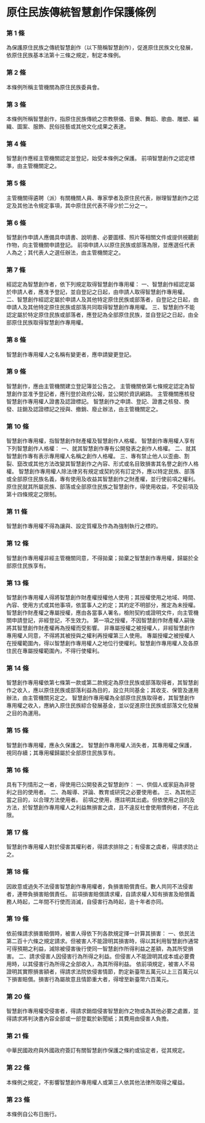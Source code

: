 # 原住民族傳統智慧創作保護條例

### 第 1 條

為保護原住民族之傳統智慧創作（以下簡稱智慧創作），促進原住民族文化發展，依原住民族基本法第十三條之規定，制定本條例。

### 第 2 條

本條例所稱主管機關為原住民族委員會。

### 第 3 條

本條例所稱智慧創作，指原住民族傳統之宗教祭儀、音樂、舞蹈、歌曲、雕塑、編織、圖案、服飾、民俗技藝或其他文化成果之表達。

### 第 4 條

智慧創作應經主管機關認定並登記，始受本條例之保護。
前項智慧創作之認定標準，由主管機關定之。

### 第 5 條

主管機關得遴聘（派）有關機關人員、專家學者及原住民代表，辦理智慧創作之認定及其他法令規定事項，其中原住民代表不得少於二分之一。

### 第 6 條

智慧創作申請人應備具申請書、說明書、必要圖樣、照片等相關文件或提供視聽創作物，向主管機關申請登記。
前項申請人以原住民族或部落為限，並應選任代表人為之；其代表人之選任辦法，由主管機關定之。

### 第 7 條

經認定為智慧創作者，依下列規定取得智慧創作專用權：
一、智慧創作經認定屬於申請人者，應准予登記，並自登記之日起，由申請人取得智慧創作專用權。
二、智慧創作經認定屬於申請人及其他特定原住民族或部落者，自登記之日起，由申請人及其他特定原住民族或部落共同取得智慧創作專用權。
三、智慧創作不能認定屬於特定原住民族或部落者，應登記為全部原住民族，並自登記之日起，由全部原住民族取得智慧創作專用權。

### 第 8 條

智慧創作專用權人之名稱有變更者，應申請變更登記。

### 第 9 條

智慧創作，應由主管機關建立登記簿並公告之。
主管機關依第七條規定認定為智慧創作並准予登記者，應刊登於政府公報，並公開於資訊網路。
主管機關應核發智慧創作專用權人證書及認證標記。
智慧創作之申請、登記、證書之核發、換發、註銷及認證標記之授與、撤銷、廢止辦法，由主管機關定之。

### 第 10 條

智慧創作專用權，指智慧創作財產權及智慧創作人格權。
智慧創作專用權人享有下列智慧創作人格權：
一、就其智慧創作專有公開發表之創作人格權。
二、就其智慧創作專有表示專用權人名稱之創作人格權。
三、專有禁止他人以歪曲、割裂、竄改或其他方法改變其智慧創作之內容、形式或名目致損害其名譽之創作人格權。
智慧創作專用權人除法律另有規定或契約另有訂定外，應以特定民族、部落或全部原住民族名義，專有使用及收益其智慧創作之財產權，並行使前項之權利。
原住民就其所屬民族、部落或全部原住民族之智慧創作，得使用收益，不受前項及第十四條規定之限制。

### 第 11 條

智慧創作專用權不得為讓與、設定質權及作為為強制執行之標的。

### 第 12 條

智慧創作專用權非經主管機關同意，不得拋棄；拋棄之智慧創作專用權，歸屬於全部原住民族享有。

### 第 13 條

智慧創作專用權人得將智慧創作財產權授權他人使用；其授權使用之地域、時間、內容、使用方式或其他事項，依當事人之約定；其約定不明部分，推定為未授權。
智慧創作財產權之專屬授權，應由各當事人署名，檢附契約或證明文件，向主管機關申請登記，非經登記，不生效力。
第一項之授權，不因智慧創作財產權人嗣後將其智慧創作財產權再為授權而受影響。
非專屬授權之被授權人，非經智慧創作專用權人同意，不得將其被授與之權利再授權第三人使用。
專屬授權之被授權人在授權範圍內，得以智慧創作專用權人之地位行使權利。智慧創作專用權人及各原住民在專屬授權範圍內，不得行使權利。

### 第 14 條

智慧創作專用權依第七條第一款或第二款規定為原住民族或部落取得者，其智慧創作之收入，應以原住民族或部落利益為目的，設立共同基金；其收支、保管及運用辦法，由主管機關另定之。
智慧創作專用權為全部原住民族取得者，其智慧創作專用權之收入，應納入原住民族綜合發展基金，並以促進原住民族或部落文化發展之目的為運用。

### 第 15 條

智慧創作專用權，應永久保護之。
智慧創作專用權人消失者，其專用權之保護，視同存續；其專用權歸屬於全部原住民族享有。

### 第 16 條

具有下列情形之一者，得使用已公開發表之智慧創作：
一、供個人或家庭為非營利之目的使用者。
二、為報導、評論、教育或研究之必要使用者。
三、為其他正當之目的，以合理方法使用者。
前項之使用，應註明其出處。但依使用之目的及方法，於智慧創作專用權人之利益無損害之虞，且不違反社會使用慣例者，不在此限。

### 第 17 條

智慧創作專用權人對於侵害其權利者，得請求排除之；有侵害之虞者，得請求防止之。

### 第 18 條

因故意或過失不法侵害智慧創作專用權者，負損害賠償責任。數人共同不法侵害者，連帶負損害賠償責任。
前項損害賠償請求權，自請求權人知有損害及賠償義務人時起，二年間不行使而消滅，自侵害行為時起，逾十年者亦同。

### 第 19 條

依前條請求損害賠償時，被害人得依下列各款規定擇一計算其損害：
一、依民法第二百十六條之規定請求。但被害人不能證明其損害時，得以其利用智慧創作通常可得預期之利益，減除被侵害後行使同一智慧創作所得利益之差額，為其所受損害。
二、請求侵害人因侵害行為所得之利益。但侵害人不能證明其成本或必要費用時，以其侵害行為所得之全部收入，為其所得利益。
依前項規定，被害人不易證明其實際損害額者，得請求法院依侵害情節，酌定新臺幣五萬元以上三百萬元以下損害賠償。損害行為屬故意且情節重大者，得增至新臺幣六百萬元。

### 第 20 條

智慧創作專用權受侵害者，得請求銷燬侵害智慧創作之物或為其他必要之處置，並得請求將判決書內容全部或一部登載於新聞紙；其費用由侵害人負擔。

### 第 21 條

中華民國政府與外國政府簽訂有關智慧創作保護之條約或協定者，從其規定。

### 第 22 條

本條例之規定，不影響智慧創作專用權人或第三人依其他法律所取得之權益。

### 第 23 條

本條例自公布日施行。
